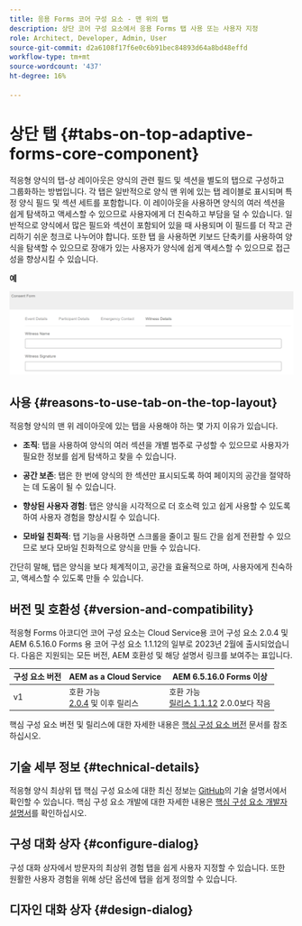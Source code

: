 ```yaml
---
title: 응용 Forms 코어 구성 요소 - 맨 위의 탭
description: 상단 코어 구성 요소에서 응용 Forms 탭 사용 또는 사용자 지정
role: Architect, Developer, Admin, User
source-git-commit: d2a6108f17f6e0c6b91bec84893d64a8bd48effd
workflow-type: tm+mt
source-wordcount: '437'
ht-degree: 16%

---
```



# 상단 탭 {#tabs-on-top-adaptive-forms-core-component}

적응형 양식의 탭-상 레이아웃은 양식의 관련 필드 및 섹션을 별도의 탭으로 구성하고 그룹화하는 방법입니다. 각 탭은 일반적으로 양식 맨 위에 있는 탭 레이블로 표시되며 특정 양식 필드 및 섹션 세트를 포함합니다. 이 레이아웃을 사용하면 양식의 여러 섹션을 쉽게 탐색하고 액세스할 수 있으므로 사용자에게 더 친숙하고 부담을 덜 수 있습니다. 일반적으로 양식에서 많은 필드와 섹션이 포함되어 있을 때 사용되며 이 필드를 더 작고 관리하기 쉬운 청크로 나누어야 합니다. 또한 탭 을 사용하면 키보드 단축키를 사용하여 양식을 탐색할 수 있으므로 장애가 있는 사용자가 양식에 쉽게 액세스할 수 있으므로 접근성을 향상시킬 수 있습니다.

**예**

![](/help/adaptive-forms/assets/tabs.png)

## 사용 {#reasons-to-use-tab-on-the-top-layout}

적응형 양식의 맨 위 레이아웃에 있는 탭을 사용해야 하는 몇 가지 이유가 있습니다.

* **조직**: 탭을 사용하여 양식의 여러 섹션을 개별 범주로 구성할 수 있으므로 사용자가 필요한 정보를 쉽게 탐색하고 찾을 수 있습니다.

* **공간 보존**: 탭은 한 번에 양식의 한 섹션만 표시되도록 하여 페이지의 공간을 절약하는 데 도움이 될 수 있습니다.

* **향상된 사용자 경험**: 탭은 양식을 시각적으로 더 호소력 있고 쉽게 사용할 수 있도록 하여 사용자 경험을 향상시킬 수 있습니다.

* **모바일 친화적**: 탭 기능을 사용하면 스크롤을 줄이고 필드 간을 쉽게 전환할 수 있으므로 보다 모바일 친화적으로 양식을 만들 수 있습니다.

간단히 말해, 탭은 양식을 보다 체계적이고, 공간을 효율적으로 하며, 사용자에게 친숙하고, 액세스할 수 있도록 만들 수 있습니다.

## 버전 및 호환성 {#version-and-compatibility}

적응형 Forms 아코디언 코어 구성 요소는 Cloud Service용 코어 구성 요소 2.0.4 및 AEM 6.5.16.0 Forms 용 코어 구성 요소 1.1.12의 일부로 2023년 2월에 출시되었습니다. 다음은 지원되는 모든 버전, AEM 호환성 및 해당 설명서 링크를 보여주는 표입니다.

| 구성 요소 버전 | AEM as a Cloud Service | AEM 6.5.16.0 Forms 이상 |
|---|---|---|
| v1 | 호환 가능 <br>[2.0.4](/help/adaptive-forms/version.md) 및 이후 릴리스 | 호환 가능<br>[릴리스 1.1.12](/help/adaptive-forms/version.md) 2.0.0보다 작음 |

핵심 구성 요소 버전 및 릴리스에 대한 자세한 내용은 [핵심 구성 요소 버전](/help/adaptive-forms/version.md) 문서를 참조하십시오.

<!-- ## Sample Component Output {#sample-component-output}

To experience the Accordion Component as well as see examples of its configuration options as well as HTML and JSON output, visit the [Component Library](https://adobe.com/go/aem_cmp_library_accordion). -->

## 기술 세부 정보 {#technical-details}

적응형 양식 최상위 탭 핵심 구성 요소에 대한 최신 정보는 [GitHub](https://github.com/adobe/aem-core-forms-components/tree/master/ui.af.apps/src/main/content/jcr_root/apps/core/fd/components/form/tabsontop/v1/tabsontop)의 기술 설명서에서 확인할 수 있습니다. 핵심 구성 요소 개발에 대한 자세한 내용은 [핵심 구성 요소 개발자 설명서](/help/developing/overview.md)를 확인하십시오.

## 구성 대화 상자 {#configure-dialog}

구성 대화 상자에서 방문자의 최상위 경험 탭을 쉽게 사용자 지정할 수 있습니다. 또한 원활한 사용자 경험을 위해 상단 옵션에 탭을 쉽게 정의할 수 있습니다.

## 디자인 대화 상자 {#design-dialog}
